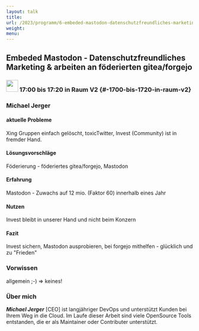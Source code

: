 ```yaml
---
layout: talk
title:
url: /2023/programm/6-embeded-mastodon-datenschutzfreundliches-marketing-arbeiten-an-fderierten-gitea-forgejo/
weight:
menu:
---
```

## Embeded Mastodon - Datenschutzfreundliches Marketing & arbeiten an föderierten gitea/forgejo

### <img height = "32" src="../../../images/talk.svg"> 17:00 bis 17:20 in Raum V2 {#-1700-bis-1720-in-raum-v2}

### Michael Jerger

#### aktuelle Probleme
Xing Gruppen einfach gelöscht, toxicTwitter, Invest (Community)  ist in fremder Hand.

#### Lösungsvorschläge
Föderierung - föderiertes gitea/forgejo, Mastodon

#### Erfahrung
Mastodon - Zuwachs auf 12 mio. (Faktor 60) innerhalb eines Jahr

#### Nutzen
Invest bleibt in unserer Hand und nicht beim Konzern<br>  

#### Fazit
Invest sichern, Mastodon ausprobieren, bei forgejo mithelfen - glücklich und zu "Frieden"

### Vorwissen

allgemein ;-)
=> keines!

### Über mich

<em><strong>Michael Jerger</strong></em> [CEO] ist langjähriger DevOps und unterstützt Kunden bei Ihrem Weg in die Cloud. Im Laufe dieser Arbeit sind viele OpenSource Tools entstanden, die er als Maintainer oder Contributer unterstützt.<br>

